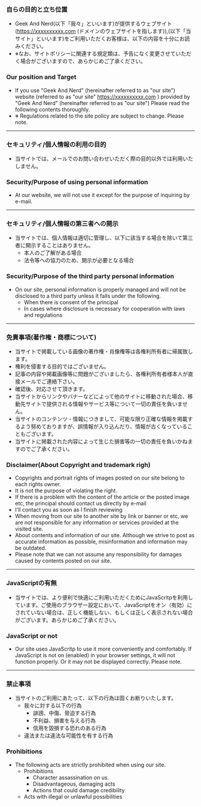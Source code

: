 ### 自らの目的と立ち位置
 - Geek And Nerd(以下「我々」といいます)が提供するウェブサイト(https://xxxxxxxxxx.com (ドメインのウェブサイトを指します)),(以下「当サイト」といいます)をご利用いただくお客様は、以下の内容を十分にお読みください。
 - ※なお、サイトポリシーに関連する規定類は、予告になく変更させていただく場合がございますので、あらかじめご了承ください。
### Our position and Target
 - If you use "Geek And Nerd" (hereinafter referred to as "our site") website (referred to as "our site" https://xxxxxxxxxx.com ) provided by "Geek And Nerd" (hereinafter referred to as "our site") Please read the following contents thoroughly.
 - ※ Regulations related to the site policy are subject to change. Please note.
----
### セキュリティ/個人情報の利用の目的
 - 当サイトでは、メールでのお問い合わせいただく際の目的以外では利用いたしません。
### Security/Purpose of using personal information
 - At our website, we will not use it except for the purpose of inquiring by e-mail.
----
### セキュリティ/個人情報の第三者への開示
 - 当サイトでは、個人情報は適切に管理し、以下に該当する場合を除いて第三者に開示することはありません。
   - 本人のご了解がある場合
   - 法令等への協力のため、開示が必要となる場合
### Security/Purpose of the third party personal information
 - On our site, personal information is properly managed and will not be disclosed to a third party unless it falls under the following.
   - When there is consent of the principal
   - In cases where disclosure is necessary for cooperation with laws and regulations
----
### 免責事項(著作権・商標について)
 - 当サイトで掲載している画像の著作権・肖像権等は各権利所有者に帰属致します。
 - 権利を侵害する目的ではございません。
 - 記事の内容や掲載画像等に問題がございましたら、各権利所有者様本人が直接メールでご連絡下さい。
 - 確認後、対応させて頂きます。
 - 当サイトからリンクやバナーなどによって他のサイトに移動された場合、移動先サイトで提供される情報やサービス等について一切の責任を負いません。
 - 当サイトのコンテンツ・情報につきまして、可能な限り正確な情報を掲載するよう努めておりますが、誤情報が入り込んだり、情報が古くなっていることもございます。
 - 当サイトに掲載された内容によって生じた損害等の一切の責任を負いかねますのでご了承ください。

### Disclaimer(About Copyright and trademark righ)
 - Copyrights and portrait rights of images posted on our site belong to each rights owner.
 - It is not the purpose of violating the right.
 - If there is a problem with the content of the article or the posted image etc, the principal should contact us directly by e-mail
 - I'll contact you as soon as I finish reviewing
 - When moving from our site to another site by link or banner or etc, we are not responsible for any information or services provided at the visited site.
 - About contents and information of our site. Although we strive to post as accurate information as possible, misinformation and information may be outdated.
 - Please note that we can not assume any responsibility for damages caused by contents posted on our site.
----
### JavaScriptの有無
 - 当サイトでは、より便利で快適にご利用いただくためにJavaScritpを利用しています。ご使用のブラウザー設定において、JavaScriptをオン（有効）にされていない場合は、正しく機能しない、もしくは正しく表示されない場合がございます。あらかじめご了承ください。
### JavaScript or not
 - Our site uses JavaScritp to use it more conveniently and comfortably. If JavaScript is not on (enabled) in your browser settings, it will not function properly. Or it may not be displayed correctly. Please note.
----
### 禁止事項
 - 当サイトのご利用にあたって、以下の行為は固くお断りいたします。
   - 我々に対する以下の行為
     - 誹謗、中傷、脅迫する行為
     - 不利益、損害を与える行為
     - 信用を毀損する恐れのある行為
   - 違法または違法な可能性を有する行為
### Prohibitions
 - The following acts are strictly prohibited when using our site.
   - Prohibitions
     - Character assassination on us.
     - Disadvantageous, damaging acts
     - Actions that could damage credibility
   - Acts with illegal or unlawful possibilities
 
